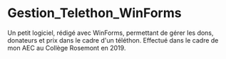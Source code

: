 # Gestion_Telethon_WinForms
 Un petit logiciel, rédigé avec WinForms, permettant de gérer les dons, donateurs et prix dans le cadre d'un téléthon. Effectué dans le cadre de mon AEC au Collège Rosemont en 2019.
